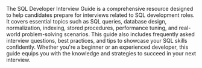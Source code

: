 The SQL Developer Interview Guide is a comprehensive resource designed to help candidates prepare for interviews related to SQL development roles. It covers essential topics such as SQL queries, database design, normalization, indexing, stored procedures, performance tuning, and real-world problem-solving scenarios. This guide also includes frequently asked interview questions, best practices, and tips to showcase your SQL skills confidently. Whether you're a beginner or an experienced developer, this guide equips you with the knowledge and strategies to succeed in your next interview.

